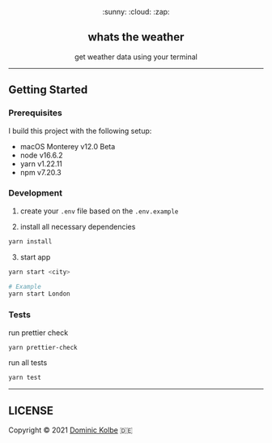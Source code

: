 <p align="center">
  <p align="center">:sunny: :cloud: :zap:</p>
  <h2 align="center">whats the weather</h2>
  <p align="center">get weather data using your terminal</p>
</p>

---

## Getting Started

### Prerequisites

I build this project with the following setup:

- macOS Monterey v12.0 Beta
- node v16.6.2
- yarn v1.22.11
- npm v7.20.3

### Development

1. create your `.env` file based on the `.env.example`

2. install all necessary dependencies

```bash
yarn install
```

3. start app

```bash
yarn start <city>

# Example
yarn start London
```

### Tests

run prettier check

```bash
yarn prettier-check
```

run all tests

```bash
yarn test
```

---

## LICENSE

Copyright © 2021 [Dominic Kolbe](https://dominickolbe.dk) :de:
